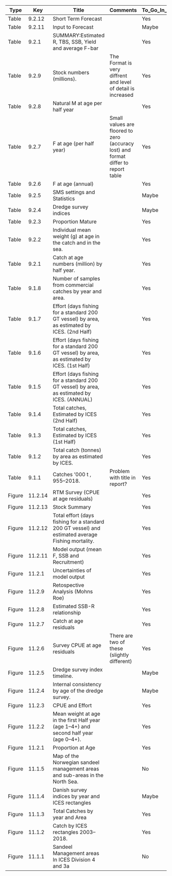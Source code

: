 |Type|Key|Title|Comments|To_Go_In_TAF|Already_In_TAF|
|---|---|---|---|---|---|
|Table|9.2.12|Short Term Forecast||Yes|No|
|Table|9.2.11|Input to Forecast||Maybe|No|
|Table|9.2.1|SUMMARY:Estimated R, TBS,  SSB, Yield and average F-bar||Yes|Yes|
|Table|9.2.9|Stock numbers (millions). |The Format is very diffrent and level of detail is increased |Yes|Yes|
|Table|9.2.8|Natural M at age per half year||Yes|No|
|Table|9.2.7|F at age (per half year)|Small values are floored to zero (accuracy lost) and format differ to report table|Yes|Yes|
|Table|9.2.6|F at age (annual)||Yes|No|
|Table|9.2.5|SMS settings and Statistics||Maybe|No|
|Table|9.2.4|Dredge survey indices||Maybe|No|
|Table|9.2.3|Proportion Mature||Yes|No|
|Table|9.2.2|Individual mean weight (g) at age in the catch and in the sea.||Yes|No|
|Table|9.2.1|Catch at age numbers (million) by half year.||Yes|No|
|Table|9.1.8|Number of samples from  commercial catches  by year and area.||Yes|No|
|Table|9.1.7|Effort (days fishing for a standard  200 GT vessel) by  area, as estimated by ICES. (2nd Half)||Yes|No|
|Table|9.1.6|Effort (days fishing for a standard  200 GT vessel) by  area, as estimated by ICES. (1st Half)||Yes|No|
|Table|9.1.5|Effort (days fishing for a standard  200 GT vessel) by  area, as estimated by ICES. (ANNUAL)||Yes|No|
|Table|9.1.4|Total catches, Estimated by ICES (2nd Half)||Yes|No|
|Table|9.1.3|Total catches, Estimated by ICES (1st Half)||Yes|No|
|Table|9.1.2|Total catch (tonnes) by area  as estimated by ICES. ||Yes|No|
|Table|9.1.1|Catches ’000 t , 955–2018.|Problem with title in report?|Yes|No|
|Figure|11.2.14|RTM Survey (CPUE at age residuals)||Yes|No|
|Figure|11.2.13|Stock Summary||Yes|No|
|Figure|11.2.12|Total effort (days fishing for a  standard 200 GT vessel) and estimated average Fishing mortality.||Yes|No|
|Figure|11.2.11|Model output (mean F, SSB and  Recruitment) ||Yes|No|
|Figure|11.2.1|Uncertainties of model output ||Yes|No|
|Figure|11.2.9|Retospective Analysis (Mohns Roe)||Yes|No|
|Figure|11.2.8|Estimated SSB-R relationship||Yes|No|
|Figure|11.2.7|Catch at age residuals ||Yes|No|
|Figure|11.2.6|Survey CPUE at age residuals|There are two of these (slightly different)|Yes|No|
|Figure|11.2.5|Dredge survey index timeline.||Maybe|No|
|Figure|11.2.4|Internal consistency by age of the dredge  survey.||Maybe|No|
|Figure|11.2.3|CPUE and Effort||Yes|No|
|Figure|11.2.2|Mean weight at age in the first Half year (age 1–4+) and  second half year (age 0–4+).||Yes|No|
|Figure|11.2.1|Proportion at Age||Yes|No|
|Figure|11.1.5|Map of the Norwegian sandeel management areas and sub-areas in the North Sea.||No|No|
|Figure|11.1.4|Danish survey indices by year  and ICES rectangles||Maybe|No|
|Figure|11.1.3|Total Catches by year and Area||Yes|No|
|Figure|11.1.2|Catch by ICES rectangles 2003–2018.||Yes|No|
|Figure|11.1.1|Sandeel Management areas In ICES Division 4 and 3a||No|No|
